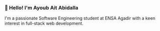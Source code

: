 ### 👋 Hello! I'm Ayoub Ait Abidalla
I'm a passionate Software Engineering student at ENSA Agadir with a keen interest in full-stack web development.
